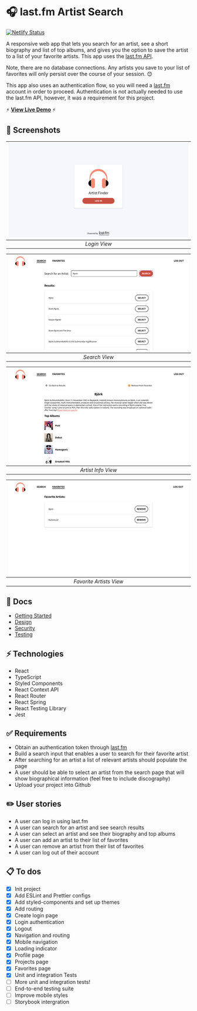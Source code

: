 # 🎧 last.fm Artist Search

[![Netlify Status](https://api.netlify.com/api/v1/badges/c26f72ae-b690-4947-b7d5-6821e661b408/deploy-status)](https://app.netlify.com/sites/last-fm-artist-search/deploys)

A responsive web app that lets you search for an artist, see a short biography and list of top albums, and gives you the option to save the artist to a list of your favorite artists. This app uses the [last.fm API](https://www.last.fm/api).

Note, there are no database connections. Any artists you save to your list of favorites will only persist over the course of your session. 😊

This app also uses an authentication flow, so you will need a [last.fm](https://www.last.fm/) account in order to proceed. Authentication is not actually needed to use the last.fm API, however, it was a requirement for this project.

⚡️ **[View Live Demo](https://last-fm-artist-search.netlify.app/)** ⚡️

## 📸 Screenshots

| ![Artist Finder Log In"](./docs/01-login.png) |
| :-------------------------------------------: |
|                 _Login View_                  |

| ![Artist Finder Search"](./docs/02-search.png) |
| :--------------------------------------------: |
|                 _Search View_                  |

| ![Artist Finder Artist Info"](./docs/03-artist-info.png) |
| :------------------------------------------------------: |
|                    _Artist Info View_                    |

| ![Artist Finder Favorite Artists"](./docs/04-favorites.png) |
| :---------------------------------------------------------: |
|                   _Favorite Artists View_                   |

## 📄 Docs

-   [Getting Started](./docs/setup/SETUP.md)
-   [Design](./docs/design/DESIGN.md)
-   [Security](./docs/security/SECURITY.md)
-   [Testing](./docs/testing/TESTING.md)

## ⚡️ Technologies

-   React
-   TypeScript
-   Styled Components
-   React Context API
-   React Router
-   React Spring
-   React Testing Library
-   Jest

## ✅ Requirements

-   Obtain an authentication token through [last.fm](https://www.last.fm/)
-   Build a search input that enables a user to search for their favorite artist
-   After searching for an artist a list of relevant artists should populate the page
-   A user should be able to select an artist from the search page that will show biographical information (feel free to include discography)
-   Upload your project into Github

## ✏️ User stories

-   A user can log in using last.fm
-   A user can search for an artist and see search results
-   A user can select an artist and see their biography and top albums
-   A user can add an artist to their list of favorites
-   A user can remove an artist from their list of favorites
-   A user can log out of their account

## 📋 To dos

-   [x] Init project
-   [x] Add ESLint and Prettier configs
-   [x] Add styled-components and set up themes
-   [x] Add routing
-   [x] Create login page
-   [x] Login authentication
-   [x] Logout
-   [x] Navigation and routing
-   [x] Mobile navigation
-   [x] Loading indicator
-   [x] Profile page
-   [x] Projects page
-   [x] Favorites page
-   [x] Unit and integration Tests
-   [ ] More unit and integration tests!
-   [ ] End-to-end testing suite
-   [ ] Improve mobile styles
-   [ ] Storybook intergration
